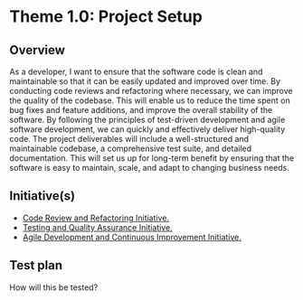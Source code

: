 # Theme 1.0: Project Setup
## Overview
As a developer, I want to ensure that the software code is clean and maintainable so that it can be easily updated and improved over time. By conducting code reviews and refactoring where necessary, we can improve the quality of the codebase. This will enable us to reduce the time spent on bug fixes and feature additions, and improve the overall stability of the software. By following the principles of test-driven development and agile software development, we can quickly and effectively deliver high-quality code. The project deliverables will include a well-structured and maintainable codebase, a comprehensive test suite, and detailed documentation. This will set us up for long-term benefit by ensuring that the software is easy to maintain, scale, and adapt to changing business needs.
## Initiative(s)

* [Code Review and Refactoring Initiative.](initiatives/documentation_initiative.md)
* [Testing and Quality Assurance Initiative.](initiatives/initiative_devops.md)
* [Agile Development and Continuous Improvement Initiative.](initiatives/initiative_webpage_template.md)

## Test plan
How will this be tested?
